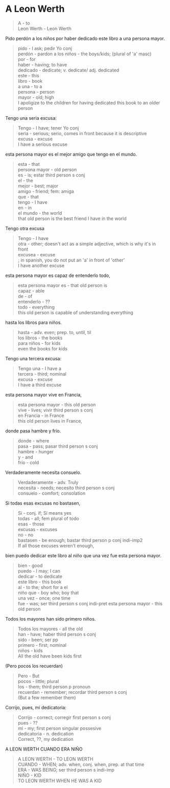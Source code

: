 # A Leon Werth

> A - to  
> Leon Werth - Leon Werth

Pido perdón a los niños por haber dedicado este libro a una persona mayor.

> pido - I ask; pedir Yo conj  
> perdón - pardon
> a los niños - the boys/kids; (plural of 'a' masc)  
> por - for  
> haber - having; to have  
> dedicado - dedicate; v. dedicate/ adj. dedicated  
> este - this  
> libro - book  
> a una - to a  
> persona - person  
> mayor - old; high  
> I apoligize to the children for having dedicated this book to an older person

Tengo una seria excusa:
> Tengo - I have; tener Yo conj  
> seria - serious; serio, comes in front because it is descriptive  
> excusa - excuse  
> I have a serious excuse

esta persona mayor es el mejor amigo que tengo en el mundo.
> esta - that  
> persona mayor - old person  
> es - is; estar third person s conj  
> el - the  
> mejor - best; major  
> amigo - friend; fem: amiga  
> que - that  
> tengo - I have  
> en - in  
> el mundo - the world  
> that old person is the best friend I have in the world

Tengo otra excusa
> Tengo - I have  
> otra - other; doesn't act as a simple adjective, which is why it's in front  
> excusea - excuse  
> ; in spanish, you do not put an 'a' in front of 'other'  
> I have another excuse

esta persona mayor es capaz de entenderlo todo,
> esta persona mayor es - that old person is  
> capaz - able  
> de - of  
> entenderlo - ??  
> todo - everything  
> this old person is capable of understanding everything

hasta los libros para niños.
> hasta - adv. even; prep. to, until, til  
> los libros - the books  
> para niños - for kids  
> even the books for kids  

Tengo una tercera excusa:
> Tengo una - I have a  
> tercera - third; nominal  
> excusa - excuse  
> I have a third excuse  

esta persona mayor vive en Francia,
> esta persona mayor - this old person  
> vive - lives; vivir third person s conj  
> en Francia - in France  
> this old person lives in France,

donde pasa hambre y frío.
> donde - where  
> pasa - pass; pasar third person s conj  
> hambre - hunger  
> y - and  
> frío - cold  

Verdaderamente necesita consuelo.
> Verdaderamente - adv. Truly  
> necesita - needs; necesito third person s conj  
> consuelo - comfort; consolation  

Si todas esas excusas no bastasen,
> Si - conj. if; Sí means yes  
> todas - all; fem plural of todo  
> esas - those  
> excusas - excuses  
> no - no  
> bastasen - be enough; bastar third person p conj indi-imp2  
> If all those excuses weren't enough,  

bien puedo dedicar este libro al niño que una vez fue esta persona mayor.
> bien - good  
> puedo - I may; I can  
> dedicar - to dedicate  
> este libro - this book  
> al - to the; short for a el  
> niño que - boy who; boy that  
> una vez - once; one time  
> fue - was; ser third person s conj indi-pret
> esta persona mayor - this old person

Todos los mayores han sido primero niños.
> Todos los mayores - all the old  
> han - have; haber third person s conj  
> sido - been; ser pp  
> primero - first; nominal  
> niños - kids  
> All the old have been kids first

(Pero pocos los recuerdan)
> Pero - But  
> pocos - little; plural  
> los - them; third person p pronoun  
> recuerdan - remember; recordar third person s conj  
> (But a few remember them)  

Corrijo, pues, mi dedicatoria:
> Corrijo - correct; corregir first person s conj  
> pues - ??  
> mi - my; first person singular possesive  
> dedicatoria - n. dedication  
> Correct, ??, my dedication  

A LEON WERTH CUANDO ERA NIÑO
> A LEON WERTH - TO LEON WERTH  
> CUANDO - WHEN; adv. when, conj. when, prep. at that time  
> ERA - WAS BEING; ser third person s indi-imp  
> NIÑO - KID  
> TO LEON WERTH WHEN HE WAS A KID  
